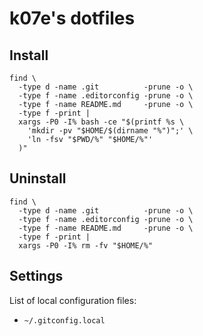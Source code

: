 # k07e's dotfiles

## Install

```
find \
  -type d -name .git          -prune -o \
  -type f -name .editorconfig -prune -o \
  -type f -name README.md     -prune -o \
  -type f -print |
  xargs -P0 -I% bash -ce "$(printf %s \
    'mkdir -pv "$HOME/$(dirname "%")";' \
    'ln -fsv "$PWD/%" "$HOME/%"'
  )"
```

## Uninstall

```
find \
  -type d -name .git          -prune -o \
  -type f -name .editorconfig -prune -o \
  -type f -name README.md     -prune -o \
  -type f -print |
  xargs -P0 -I% rm -fv "$HOME/%"
```

## Settings

List of local configuration files:

- `~/.gitconfig.local`
